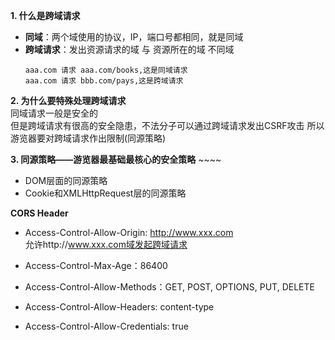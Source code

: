 **1. 什么是跨域请求**   
* **同域**：两个域使用的协议，IP，端口号都相同，就是同域  
* **跨域请求**：发出资源请求的域 与 资源所在的域 不同域
    ```
    aaa.com 请求 aaa.com/books,这是同域请求
    aaa.com 请求 bbb.com/pays,这是跨域请求
    ``` 
  
**2. 为什么要特殊处理跨域请求**   
同域请求一般是安全的   
但是跨域请求有很高的安全隐患，不法分子可以通过跨域请求发出CSRF攻击
所以游览器要对跨域请求作出限制(同源策略) 

**3. 同源策略——游览器最基础最核心的安全策略**  ~~~~
* DOM层面的同源策略   
* Cookie和XMLHttpRequest层的同源策略

**CORS Header**
* Access-Control-Allow-Origin: http://www.xxx.com   
  允许http://www.xxx.com域发起跨域请求  
* Access-Control-Max-Age：86400   
  
* Access-Control-Allow-Methods：GET, POST, OPTIONS, PUT, DELETE
* Access-Control-Allow-Headers: content-type
* Access-Control-Allow-Credentials: true
